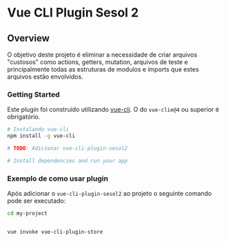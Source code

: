 # Vue CLI Plugin Sesol 2


## Overview

O objetivo deste projeto é eliminar a necessidade de criar arquivos "custosos" como actions, getters, mutation, arquivos de teste e principalmente todas as estruturas de modulos e imports que estes arquivos estão envolvidos.


### Getting Started

Este plugin foi construído utilizando [vue-cli](https://github.com/vuejs/vue-cli). O do `vue-clie@4` ou superior é obrigatório.


```bash
# Instalando vue-cli 
npm install -g vue-cli

# TODO: Adicionar vue-cli-plugin-sesol2

# Install dependencies and run your app

```

### Exemplo de como usar plugin

Após adicionar o `vue-cli-plugin-sesol2` ao projeto o seguinte comando pode ser executado:

```bash
cd my-project


vue invoke vue-cli-plugin-store
```
